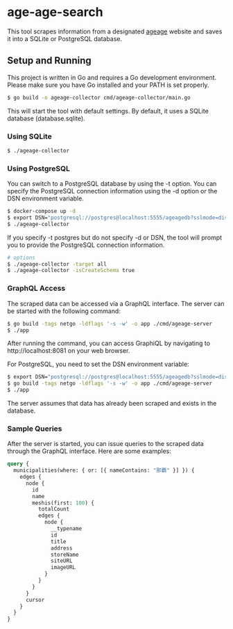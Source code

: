 # age-age-search

This tool scrapes information from a designated [ageage](https://www.otv.co.jp/okitive/collaborator/ageage/page/1/) website and saves it into a SQLite or PostgreSQL database.


## Setup and Running

This project is written in Go and requires a Go development environment. Please make sure you have Go installed and your PATH is set properly.

```bash
$ go build -o ageage-collector cmd/ageage-collector/main.go
```

This will start the tool with default settings. By default, it uses a SQLite database (database.sqlite).

### Using SQLite

```bash
$ ./ageage-collector
```

### Using PostgreSQL

You can switch to a PostgreSQL database by using the -t option. You can specify the PostgreSQL connection information using the -d option or the DSN environment variable.

```bash
$ docker-compose up -d
$ export DSN="postgresql://postgres@localhost:5555/ageagedb?sslmode=disable"
$ ./ageage-collector
```

If you specify -t postgres but do not specify -d or DSN, the tool will prompt you to provide the PostgreSQL connection information.

```bash
# options
$ ./ageage-collector -target all
$ ./ageage-collector -isCreateSchema true
```

### GraphQL Access

The scraped data can be accessed via a GraphQL interface. The server can be started with the following command:

```bash
$ go build -tags netgo -ldflags '-s -w' -o app ./cmd/ageage-server
$ ./app
```

After running the command, you can access GraphiQL by navigating to http://localhost:8081 on your web browser.

For PostgreSQL, you need to set the DSN environment variable:

```bash
$ export DSN="postgresql://postgres@localhost:5555/ageagedb?sslmode=disable"
$ go build -tags netgo -ldflags '-s -w' -o app ./cmd/ageage-server
$ ./app
```

The server assumes that data has already been scraped and exists in the database.

### Sample Queries

After the server is started, you can issue queries to the scraped data through the GraphQL interface. Here are some examples:

```graphql
query {
  municipalities(where: { or: [{ nameContains: "那覇" }] }) {
    edges {
      node {
        id
        name
        meshis(first: 100) {
          totalCount
          edges {
            node {
              __typename
              id
              title
              address
              storeName
              siteURL
              imageURL
            }
          }
        }
      }
      cursor
    }
  }
}
```

